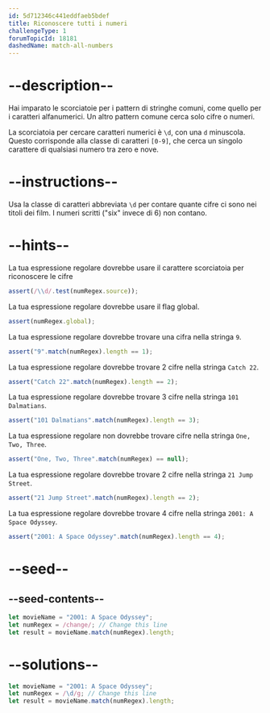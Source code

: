 ```yaml
---
id: 5d712346c441eddfaeb5bdef
title: Riconoscere tutti i numeri
challengeType: 1
forumTopicId: 18181
dashedName: match-all-numbers
---
```


# --description--

Hai imparato le scorciatoie per i pattern di stringhe comuni, come quello per i caratteri alfanumerici. Un altro pattern comune cerca solo cifre o numeri.

La scorciatoia per cercare caratteri numerici è `\d`, con una `d` minuscola. Questo corrisponde alla classe di caratteri `[0-9]`, che cerca un singolo carattere di qualsiasi numero tra zero e nove.

# --instructions--

Usa la classe di caratteri abbreviata `\d` per contare quante cifre ci sono nei titoli dei film. I numeri scritti ("six" invece di 6) non contano.

# --hints--

La tua espressione regolare dovrebbe usare il carattere scorciatoia per riconoscere le cifre

```js
assert(/\\d/.test(numRegex.source));
```

La tua espressione regolare dovrebbe usare il flag global.

```js
assert(numRegex.global);
```

La tua espressione regolare dovrebbe trovare una cifra nella stringa `9`.

```js
assert("9".match(numRegex).length == 1);
```

La tua espressione regolare dovrebbe trovare 2 cifre nella stringa `Catch 22`.

```js
assert("Catch 22".match(numRegex).length == 2);
```

La tua espressione regolare dovrebbe trovare 3 cifre nella stringa `101 Dalmatians`.

```js
assert("101 Dalmatians".match(numRegex).length == 3);
```

La tua espressione regolare non dovrebbe trovare cifre nella stringa `One, Two, Three`.

```js
assert("One, Two, Three".match(numRegex) == null);
```

La tua espressione regolare dovrebbe trovare 2 cifre nella stringa `21 Jump Street`.

```js
assert("21 Jump Street".match(numRegex).length == 2);
```

La tua espressione regolare dovrebbe trovare 4 cifre nella stringa `2001: A Space Odyssey`.

```js
assert("2001: A Space Odyssey".match(numRegex).length == 4);
```

# --seed--

## --seed-contents--

```js
let movieName = "2001: A Space Odyssey";
let numRegex = /change/; // Change this line
let result = movieName.match(numRegex).length;
```

# --solutions--

```js
let movieName = "2001: A Space Odyssey";
let numRegex = /\d/g; // Change this line
let result = movieName.match(numRegex).length;
```
